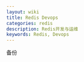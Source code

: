 ```yaml
---
layout: wiki
title: Redis Devops
categories: redis
description: Redis开发与运维
keywords: Redis, Devops
---
```

备份